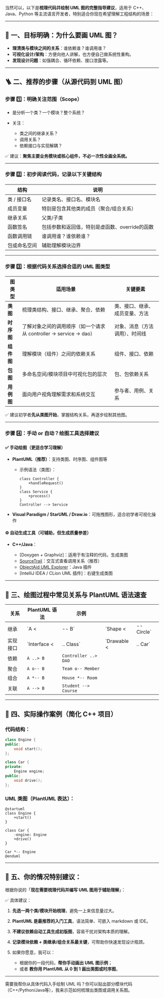 当然可以，以下是**梳理代码并绘制 UML 图的完整指导建议**，适用于 C++、Java、Python 等主流语言开发者，特别适合你现在希望理解工程结构的场景：

---

## 🎯 一、目标明确：为什么要画 UML 图？

* **理清类与模块之间的关系**：谁依赖谁？谁调用谁？
* **可视化设计/架构**：方便向他人讲解，也方便自己做系统性重构。
* **发现设计问题**：如强耦合、循环依赖、接口泄露等。

---

## 🪜 二、推荐的步骤（从源代码到 UML 图）

### 步骤 1️⃣：明确关注范围（Scope）

* 是分析一个类？一个模块？整个系统？
* 关注：

  * 类之间的继承关系？
  * 调用关系？
  * 依赖接口与实现解耦？

✅ 建议：**聚焦主要业务模块或核心组件，不必一次性全画全系统。**

---

### 步骤 2️⃣：初步阅读代码，记录以下关键结构

| 结构      | 说明                          |
| ------- | --------------------------- |
| 类 / 接口名 | 记录类名、接口名、模块名                |
| 成员变量    | 特别是包含其他类的成员（聚合/组合关系）        |
| 继承关系    | 父类/子类                       |
| 函数签名    | 包括参数和返回值，特别是虚函数、override的函数 |
| 函数调用链   | 谁调用谁？谁依赖谁？                  |
| 包或命名空间  | 辅助理解模块边界                    |

---

### 步骤 3️⃣：根据代码关系选择合适的 UML 图类型

| 图类型     | 适用场景                                           | 关键要素            |
| ------- | ---------------------------------------------- | --------------- |
| **类图**  | 梳理类结构、接口、继承、聚合、依赖                              | 类、接口、继承、成员变量、方法 |
| **时序图** | 了解对象之间的调用顺序（如一个请求从 controller → service → dao） | 对象、消息（方法调用）、时间线 |
| **组件图** | 理解模块（组件）之间的依赖关系                                | 组件、接口、依赖        |
| **包图**  | 多命名空间/模块项目中可视化包的层次                             | 包、包依赖关系         |
| **用例图** | 面向用户视角理解需求和系统交互                                | 参与者、用例、关系       |

✅ 建议初学者**先从类图开始**，掌握结构关系，再逐步绘制其他图。

---

### 步骤 4️⃣：手动 or 自动？绘图工具选择建议

#### ✅ 手动绘图（更适合学习理解）

* **PlantUML（推荐）**：支持类图、时序图、组件图等

  * 示例语法（类图）：

    ```plantuml
    class Controller {
        +handleRequest()
    }
    class Service {
        +process()
    }
    Controller --> Service
    ```

* **Visual Paradigm / StarUML / Draw\.io**：可拖拽图形，适合初学者可视化操作

#### ⚙️ 自动生成工具（可辅助，但生成质量参差）

* **C++/Java**：

  * \[Doxygen + Graphviz]：适用于有注释的代码，生成类图
  * [SourceTrail](https://www.sourcetrail.com/)：交互式查看调用关系（推荐）
  * [ObjectAid UML Explorer](https://www.objectaid.com/)：Java 插件
  * \[IntelliJ IDEA / CLion UML 插件]：右键生成类图

---

## 🧠 三、绘图过程中常见关系与 PlantUML 语法速查

| 关系   | PlantUML 语法   | 示例                   |              |             |
| ---- | ------------- | -------------------- | ------------ | ----------- |
| 继承   | \`A <         | -- B\`               | \`Shape <    | -- Circle\` |
| 实现接口 | \`Interface < | .. Class\`           | \`Drawable < | .. Car\`    |
| 依赖   | `A ..> B`     | `Controller ..> DAO` |              |             |
| 聚合   | `A o-- B`     | `Team o-- Member`    |              |             |
| 组合   | `A *-- B`     | `House *-- Room`     |              |             |
| 关联   | `A --> B`     | `Student --> Course` |              |             |

---

## 🧪 四、实际操作案例（简化 C++ 项目）

### 代码结构：

```cpp
class Engine {
public:
    void start();
};

class Car {
private:
    Engine engine;
public:
    void drive();
};
```

### UML 类图（PlantUML 表达）：

```plantuml
@startuml
class Engine {
    +start()
}

class Car {
    -engine: Engine
    +drive()
}

Car *-- Engine
@enduml
```

---

## 📌 五、你的情况特别建议：

根据你说的「**现在需要梳理代码并编写 UML 图用于辅助理解**」：

✅ 具体建议：

1. **先选一两个类/模块开始梳理**，避免一上来信息量过大。
2. **PlantUML 是最推荐的入门工具**，语法简单、可嵌入 markdown 或 IDE。
3. **不建议依赖自动工具生成初版图**，容易干扰对架构本质的理解。
4. **记录模块依赖 + 类继承/组合关系最关键**，可帮助你快速发现设计瓶颈。
5. 如果你愿意，我可以：

   * 根据你的一段代码，**帮你手动画出 UML 图示例**；
   * 或者 **教你用 PlantUML 从 0 到 1 画出类图或时序图**。

---

需要我帮你从具体代码入手绘制 UML 吗？你可以贴出部分模块代码（C++/Python/Java等），我来示范如何梳理出类图或调用关系图。
